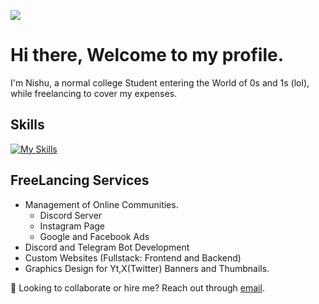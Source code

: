 ![](https://github.com/Nishu-workspace/Nishu-workspace/blob/df0fc2bca64dd619cebb249ba52378b99e2305ca/hi-there.gif)
# Hi there, Welcome to my profile. 
I'm Nishu, a normal college Student entering the World of 0s and 1s (lol), while freelancing to cover my expenses.

## Skills

[![My Skills](https://skillicons.dev/icons?i=js,html,css,nodejs,c,py,java,mongodb,mysql)](https://skillicons.dev)

## FreeLancing Services
- Management of Online Communities.
  - Discord Server
  - Instagram Page
  - Google and Facebook Ads
- Discord and Telegram Bot Development
- Custom Websites (Fullstack: Frontend and Backend)
- Graphics Design for Yt,X(Twitter) Banners and Thumbnails.

💼 Looking to collaborate or hire me? Reach out through [email](mailto:nishu.workspace@gmail.com?subject=[GitHub]%20Collab%20or%20Hire).
  
<!--
**Nishu-workspace/Nishu-workspace** is a ✨ _special_ ✨ repository because its `README.md` (this file) appears on your GitHub profile.

